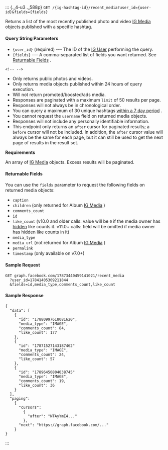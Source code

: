 ::: {._4-u3 ._588p}
` GET /{ig-hashtag-id}/recent_media?user_id={user-id}&fields={fields} `

Returns a list of the most recently published photo and video [IG
Media](/docs/instagram-api/reference/ig-media) objects published with a
specific hashtag.

#### Query String Parameters

-   ` {user_id} ` (required) --- The ID of the [IG
    User](/docs/instagram-api/reference/ig-user) performing the query.
-   ` {fields} ` --- A comma-separated list of fields you want returned.
    See [Returnable Fields](#returnable-fields) .

```{=html}
<!-- -->
```
-   Only returns public photos and videos.
-   Only returns media objects published within 24 hours of query
    execution.
-   Will not return promoted/boosted/ads media.
-   Responses are paginated with a maximum ` limit ` of 50 results per
    page.
-   Responses will not always be in chronological order.
-   You can query a maximum of 30 unique hashtags [within a 7 day
    period](/docs/instagram-api/reference/ig-user/recently_searched_hashtags)
    .
-   You cannot request the ` username ` field on returned media objects.
-   Responses will not include any personally identifiable information.
-   This endpoint only returns an ` after ` cursor for paginated
    results; a ` before ` cursor will not be included. In addition, the
    ` after ` cursor value will always be the same for each page, but it
    can still be used to get the next page of results in the result set.

**Requirements**

An array of [IG Media](/docs/instagram-api/reference/ig-media) objects.
Excess results will be paginated.

#### Returnable Fields

You can use the ` fields ` parameter to request the following fields on
returned media objects:

-   ` caption `
-   ` children ` (only returned for Album [IG
    Media](/docs/instagram-api/reference/ig-media) )
-   ` comments_count `
-   ` id `
-   ` like_count ` (v10.0 and older calls: value will be ` 0 ` if the
    media owner has
    [hidden](https://www.facebook.com/help/instagram/113355287252104)
    like counts it. v11.0+ calls: field will be omitted if media owner
    has hidden like counts in it)
-   ` media_type `
-   ` media_url ` (not returned for Album [IG
    Media](/docs/instagram-api/reference/ig-media) )
-   ` permalink `
-   ` timestamp ` (only available on v7.0+)

#### Sample Request

``` {._5s-8 .prettyprint .lang-code}
GET graph.facebook.com/17873440459141021/recent_media
  ?user_id=17841405309211844
  &fields=id,media_type,comments_count,like_count
```

#### Sample Response

``` {._5s-8 .prettyprint .lang-code}
{
  "data": [
    {
      "id": "17880997618081620",
      "media_type": "IMAGE",
      "comments_count": 84,
      "like_count": 177
    },
    {
      "id": "17871527143187462"
      "media_type": "IMAGE",
      "comments_count": 24,
      "like_count": 57
    },
    {       
      "id": "17896450804038745"
      "media_type": "IMAGE",
      "comments_count": 19,
      "like_count": 36
    }
  ],
  "paging":
    {
      "cursors":
        {
          "after": "NTAyYmE4..."
        },
      "next": "https://graph.facebook.com/..."
    }
}
```
:::
